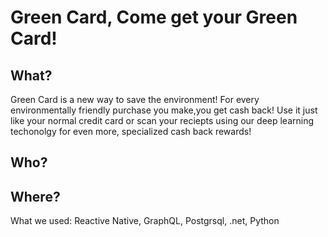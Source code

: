  # Green Card, Come get your Green Card!
 
 
 ## What?
 
 
<a>Green Card is a new way to save the environment! For every environmentally friendly purchase you make,you get cash back! Use it just like your normal credit card or scan your reciepts using our deep learning techonolgy for even more, specialized cash back rewards! </a>

 ## Who?


## Where? 

What we used:
<a> Reactive Native, GraphQL, Postgrsql, .net, Python </a>

